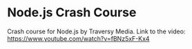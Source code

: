 # Node.js Crash Course

Crash course for Node.js by Traversy Media. Link to the video: https://www.youtube.com/watch?v=fBNz5xF-Kx4
